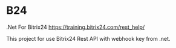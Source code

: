 # B24
.Net For Bitrix24
https://training.bitrix24.com/rest_help/

This project for use Bitrix24 Rest API with webhook key from .net.
